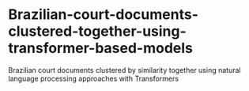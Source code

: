 # Brazilian-court-documents-clustered-together-using-transformer-based-models
Brazilian court documents clustered by similarity together using natural language processing approaches with Transformers
